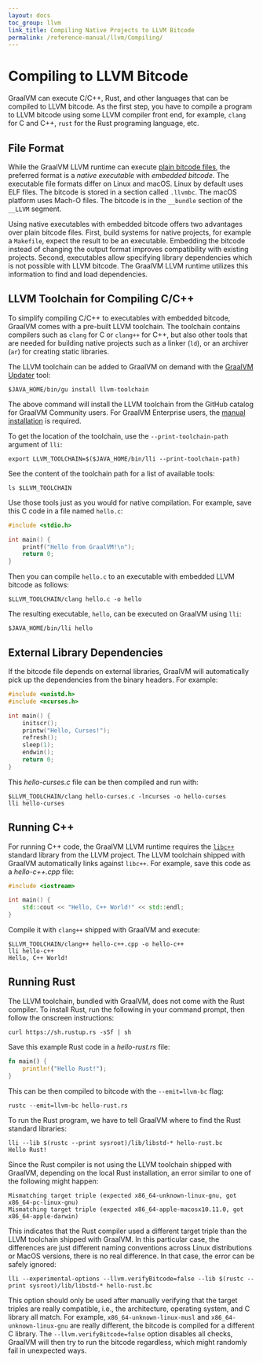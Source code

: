```yaml
---
layout: docs
toc_group: llvm
link_title: Compiling Native Projects to LLVM Bitcode
permalink: /reference-manual/llvm/Compiling/
---
```

# Compiling to LLVM Bitcode

GraalVM can execute C/C++, Rust, and other languages that can be compiled to LLVM bitcode.
As the first step, you have to compile a program to LLVM bitcode using some LLVM compiler front end, for example, `clang` for C and C++, `rust` for the Rust programing language, etc.

## File Format

While the GraalVM LLVM runtime can execute [plain bitcode files](https://llvm.org/docs/BitCodeFormat.html), the preferred format is a _native executable_ with _embedded bitcode_.
The executable file formats differ on Linux and macOS.
Linux by default uses ELF files.
The bitcode is stored in a section called `.llvmbc`.
The macOS platform uses Mach-O files.
The bitcode is in the `__bundle` section of the `__LLVM` segment.

Using native executables with embedded bitcode offers two advantages over plain bitcode files.
First, build systems for native projects, for example a `Makefile`, expect the result to be an executable.
Embedding the bitcode instead of changing the output format improves compatibility with existing projects.
Second, executables allow specifying library dependencies which is not possible with LLVM bitcode.
The GraalVM LLVM runtime utilizes this information to find and load dependencies.

## LLVM Toolchain for Compiling C/C++

To simplify compiling C/C++ to executables with embedded bitcode, GraalVM comes with a pre-built LLVM toolchain.
The toolchain contains compilers such as `clang` for C or `clang++` for C++, but also other tools that are needed
for building native projects such as a linker (`ld`), or an archiver (`ar`) for creating static libraries.

The LLVM toolchain can be added to GraalVM on demand with the [GraalVM Updater](../graalvm-updater.md) tool:
```shell
$JAVA_HOME/bin/gu install llvm-toolchain
```

The above command will install the LLVM toolchain from the GitHub catalog for GraalVM Community users.
For GraalVM Enterprise users, the [manual installation](../graalvm-updater.md#manual-installation) is required.

To get the location of the toolchain, use the `--print-toolchain-path` argument of `lli`:
```shell
export LLVM_TOOLCHAIN=$($JAVA_HOME/bin/lli --print-toolchain-path)
```

See the content of the toolchain path for a list of available tools:
```shell
ls $LLVM_TOOLCHAIN
```

Use those tools just as you would for native compilation. For example, save this C code in a file named `hello.c`:
```c
#include <stdio.h>

int main() {
    printf("Hello from GraalVM!\n");
    return 0;
}
```

Then you can compile `hello.c` to an executable with embedded LLVM bitcode as follows:
```shell
$LLVM_TOOLCHAIN/clang hello.c -o hello
```

The resulting executable, `hello`, can be executed on GraalVM using `lli`:
```shell
$JAVA_HOME/bin/lli hello
```

## External Library Dependencies

If the bitcode file depends on external libraries, GraalVM will automatically pick up the dependencies from the binary headers.
For example:
```c
#include <unistd.h>
#include <ncurses.h>

int main() {
    initscr();
    printw("Hello, Curses!");
    refresh();
    sleep(1);
    endwin();
    return 0;
}
```

This _hello-curses.c_ file can be then compiled and run with:
```shell
$LLVM_TOOLCHAIN/clang hello-curses.c -lncurses -o hello-curses
lli hello-curses
```

## Running C++

For running C++ code, the GraalVM LLVM runtime requires the [`libc++`](https://libcxx.llvm.org) standard library from the LLVM project.
The LLVM toolchain shipped with GraalVM automatically links against `libc++`.
For example, save this code as a _hello-c++.cpp_ file:
```c++
#include <iostream>

int main() {
    std::cout << "Hello, C++ World!" << std::endl;
}
```

Compile it with `clang++` shipped with GraalVM and execute:
```shell
$LLVM_TOOLCHAIN/clang++ hello-c++.cpp -o hello-c++
lli hello-c++
Hello, C++ World!
```

## Running Rust

The LLVM toolchain, bundled with GraalVM, does not come with the Rust compiler.
To install Rust, run the following in your command prompt, then follow the onscreen instructions:
```shell
curl https://sh.rustup.rs -sSf | sh
```

Save this example Rust code in a _hello-rust.rs_ file:
```rs
fn main() {
    println!("Hello Rust!");
}
```

This can be then compiled to bitcode with the `--emit=llvm-bc` flag:
```shell
rustc --emit=llvm-bc hello-rust.rs
```

To run the Rust program, we have to tell GraalVM where to find the Rust standard libraries:
```shell
lli --lib $(rustc --print sysroot)/lib/libstd-* hello-rust.bc
Hello Rust!
```

Since the Rust compiler is not using the LLVM toolchain shipped with GraalVM, depending on the local Rust installation, an error similar to one of the following might happen:
```
Mismatching target triple (expected x86_64-unknown-linux-gnu, got x86_64-pc-linux-gnu)
Mismatching target triple (expected x86_64-apple-macosx10.11.0, got x86_64-apple-darwin)
```

This indicates that the Rust compiler used a different target triple than the LLVM toolchain shipped with GraalVM.
In this particular case, the differences are just different naming conventions across Linux distributions or MacOS versions, there is no real difference.
In that case, the error can be safely ignored:

```shell
lli --experimental-options --llvm.verifyBitcode=false --lib $(rustc --print sysroot)/lib/libstd-* hello-rust.bc
```

This option should only be used after manually verifying that the target triples are really compatible, i.e., the architecture, operating system, and C library all match.
For example, `x86_64-unknown-linux-musl` and `x86_64-unknown-linux-gnu` are really different, the bitcode is compiled for a different C library.
The `--llvm.verifyBitcode=false` option disables all checks, GraalVM will then try to run the bitcode regardless, which might randomly fail in unexpected ways.

